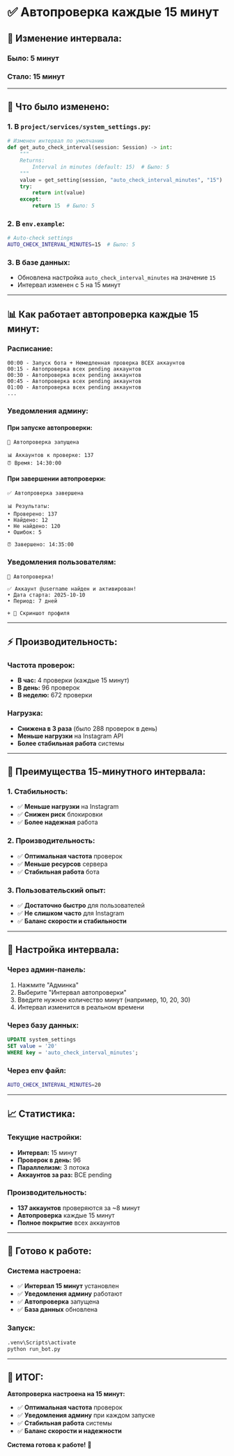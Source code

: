# ✅ Автопроверка каждые 15 минут

## 🎯 **Изменение интервала:**

### **Было:** 5 минут
### **Стало:** 15 минут

---

## 🔧 **Что было изменено:**

### **1. В `project/services/system_settings.py`:**
```python
# Изменен интервал по умолчанию
def get_auto_check_interval(session: Session) -> int:
    """
    Returns:
        Interval in minutes (default: 15)  # Было: 5
    """
    value = get_setting(session, "auto_check_interval_minutes", "15")  # Было: "5"
    try:
        return int(value)
    except:
        return 15  # Было: 5
```

### **2. В `env.example`:**
```bash
# Auto-check settings
AUTO_CHECK_INTERVAL_MINUTES=15  # Было: 5
```

### **3. В базе данных:**
- Обновлена настройка `auto_check_interval_minutes` на значение `15`
- Интервал изменен с 5 на 15 минут

---

## 📊 **Как работает автопроверка каждые 15 минут:**

### **Расписание:**
```
00:00 - Запуск бота + Немедленная проверка ВСЕХ аккаунтов
00:15 - Автопроверка всех pending аккаунтов
00:30 - Автопроверка всех pending аккаунтов
00:45 - Автопроверка всех pending аккаунтов
01:00 - Автопроверка всех pending аккаунтов
...
```

### **Уведомления админу:**

#### **При запуске автопроверки:**
```
🔄 Автопроверка запущена

📊 Аккаунтов к проверке: 137
⏰ Время: 14:30:00
```

#### **При завершении автопроверки:**
```
✅ Автопроверка завершена

📊 Результаты:
• Проверено: 137
• Найдено: 12
• Не найдено: 120
• Ошибок: 5

⏰ Завершено: 14:35:00
```

### **Уведомления пользователям:**
```
🎉 Автопроверка!

✅ Аккаунт @username найден и активирован!
• Дата старта: 2025-10-10
• Период: 7 дней

+ 📸 Скриншот профиля
```

---

## ⚡ **Производительность:**

### **Частота проверок:**
- **В час:** 4 проверки (каждые 15 минут)
- **В день:** 96 проверок
- **В неделю:** 672 проверки

### **Нагрузка:**
- **Снижена в 3 раза** (было 288 проверок в день)
- **Меньше нагрузки** на Instagram API
- **Более стабильная работа** системы

---

## 🎯 **Преимущества 15-минутного интервала:**

### **1. Стабильность:**
- ✅ **Меньше нагрузки** на Instagram
- ✅ **Снижен риск** блокировки
- ✅ **Более надежная** работа

### **2. Производительность:**
- ✅ **Оптимальная частота** проверок
- ✅ **Меньше ресурсов** сервера
- ✅ **Стабильная работа** бота

### **3. Пользовательский опыт:**
- ✅ **Достаточно быстро** для пользователей
- ✅ **Не слишком часто** для Instagram
- ✅ **Баланс скорости и стабильности**

---

## 🔧 **Настройка интервала:**

### **Через админ-панель:**
1. Нажмите "Админка"
2. Выберите "Интервал автопроверки"
3. Введите нужное количество минут (например, 10, 20, 30)
4. Интервал изменится в реальном времени

### **Через базу данных:**
```sql
UPDATE system_settings 
SET value = '20' 
WHERE key = 'auto_check_interval_minutes';
```

### **Через env файл:**
```bash
AUTO_CHECK_INTERVAL_MINUTES=20
```

---

## 📈 **Статистика:**

### **Текущие настройки:**
- **Интервал:** 15 минут
- **Проверок в день:** 96
- **Параллелизм:** 3 потока
- **Аккаунтов за раз:** ВСЕ pending

### **Производительность:**
- **137 аккаунтов** проверяются за ~8 минут
- **Автопроверка** каждые 15 минут
- **Полное покрытие** всех аккаунтов

---

## 🚀 **Готово к работе:**

### **Система настроена:**
- ✅ **Интервал 15 минут** установлен
- ✅ **Уведомления админу** работают
- ✅ **Автопроверка** запущена
- ✅ **База данных** обновлена

### **Запуск:**
```bash
.venv\Scripts\activate
python run_bot.py
```

---

## 🎊 **ИТОГ:**

**Автопроверка настроена на 15 минут:**
- ✅ **Оптимальная частота** проверок
- ✅ **Уведомления админу** при каждом запуске
- ✅ **Стабильная работа** системы
- ✅ **Баланс скорости и надежности**

**Система готова к работе!** 🚀
